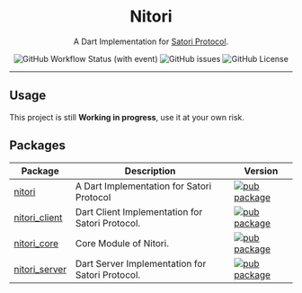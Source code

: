 <h1 align="center"> Nitori </h1>

<p align="center">
A Dart Implementation for <a href="https://github.com/satorijs/satori">Satori Protocol</a>.
</p>

<p align="center">

<img alt="GitHub Workflow Status (with event)" src="https://img.shields.io/github/actions/workflow/status/kawashiro-juukou/nitori/dart.yml?style=for-the-badge">
<img alt="GitHub issues" src="https://img.shields.io/github/issues/kawashiro-juukou/nitori?style=for-the-badge">
<img alt="GitHub License" src="https://img.shields.io/github/license/kawashiro-juukou/nitori?style=for-the-badge">

</p>

<hr>

## Usage

This project is still **Working in progress**, use it at your own risk.

## Packages

| Package | Description | Version |
|---|---|---|
| [nitori](pkgs/nitori/) | A Dart Implementation for Satori Protocol | [![pub package](https://img.shields.io/pub/v/nitori.svg)](https://pub.dev/packages/nitori) |
| [nitori_client](pkgs/nitori_client/) | Dart Client Implementation for Satori Protocol. | [![pub package](https://img.shields.io/pub/v/nitori_client.svg)](https://pub.dev/packages/nitori_client) |
| [nitori_core](pkgs/nitori_core/) | Core Module of Nitori. | [![pub package](https://img.shields.io/pub/v/nitori_core.svg)](https://pub.dev/packages/nitori_core) |
| [nitori_server](pkgs/nitori_server/) | Dart Server Implementation for Satori Protocol. | [![pub package](https://img.shields.io/pub/v/nitori_server.svg)](https://pub.dev/packages/nitori_server) |
